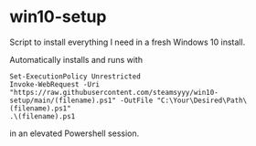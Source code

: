 # win10-setup
Script to install everything I need in a fresh Windows 10 install.

Automatically installs and runs with 

    Set-ExecutionPolicy Unrestricted
    Invoke-WebRequest -Uri "https://raw.githubusercontent.com/steamsyyy/win10-setup/main/(filename).ps1" -OutFile "C:\Your\Desired\Path\(filename).ps1"
    .\(filename).ps1

in an elevated Powershell session.
